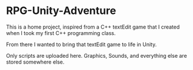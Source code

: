 # RPG-Unity-Adventure

This is a home project, inspired from a C++ textEdit game that I created when I took my first C++ programming class. 

From there I wanted to bring that textEdit game to life in Unity. 

Only scripts are uploaded here. Graphics, Sounds, and everything else are stored somewhere else. 



